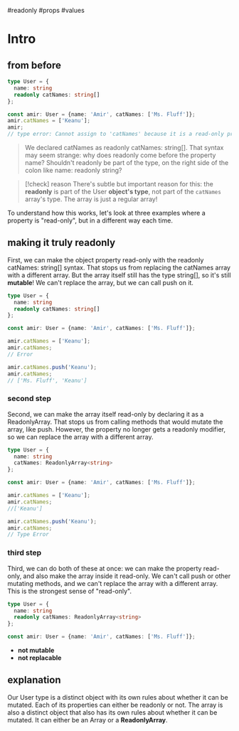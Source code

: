 #readonly
#props
#values

# Intro


## from before

```ts
type User = {
  name: string
  readonly catNames: string[]
};

const amir: User = {name: 'Amir', catNames: ['Ms. Fluff']};
amir.catNames = ['Keanu'];
amir;
// type error: Cannot assign to 'catNames' because it is a read-only property.
```

> We declared catNames as readonly catNames: string[]. That syntax may seem strange: why does readonly come before the property name? Shouldn't readonly be part of the type, on the right side of the colon like name: readonly string?

> [!check] reason
> There's subtle but important reason for this: the **readonly** is part of the User **object's type**, not part of the `catNames` array's type. The array is just a regular array!

 To understand how this works, let's look at three examples where a property is "read-only", but in a different way each time.

## making it truly readonly

First, we can make the object property read-only with the readonly catNames: string[] syntax. That stops us from replacing the catNames array with a different array. But the array itself still has the type string[], so it's still **mutable**! We can't replace the array, but we can call push on it.

```ts
type User = {
  name: string
  readonly catNames: string[]
};

const amir: User = {name: 'Amir', catNames: ['Ms. Fluff']};
```

```ts
amir.catNames = ['Keanu'];
amir.catNames;
// Error
```

```ts
amir.catNames.push('Keanu');
amir.catNames;
// ['Ms. Fluff', 'Keanu']
```

### second step

Second, we can make the array itself read-only by declaring it as a ReadonlyArray. That stops us from calling methods that would mutate the array, like push. However, the property no longer gets a readonly modifier, so we can replace the array with a different array.

```ts
type User = {
  name: string
  catNames: ReadonlyArray<string>
};

const amir: User = {name: 'Amir', catNames: ['Ms. Fluff']};
```

```ts
amir.catNames = ['Keanu'];
amir.catNames;
//['Keanu']
```

```ts
amir.catNames.push('Keanu');
amir.catNames;
// Type Error
```

### third step

Third, we can do both of these at once: we can make the property read-only, and also make the array inside it read-only. We can't call push or other mutating methods, and we can't replace the array with a different array. This is the strongest sense of "read-only".

```ts
type User = {
  name: string
  readonly catNames: ReadonlyArray<string>
};

const amir: User = {name: 'Amir', catNames: ['Ms. Fluff']};
```

- **not mutable**
- **not replacable**

## explanation

Our User type is a distinct object with its own rules about whether it can be mutated. Each of its properties can either be readonly or not. The array is also a distinct object that also has its own rules about whether it can be mutated. It can either be an Array or a **ReadonlyArray**.

